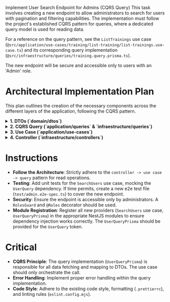 <task>
    Implement User Search Endpoint for Admins (CQRS Query)
</task>

<taskspec>
This task involves creating a new endpoint to allow administrators to search for users with pagination and filtering capabilities. The implementation must follow the project's established CQRS pattern for queries, where a dedicated query model is used for reading data.

For a reference on the query pattern, see the `ListTrainings` use case (`@src/application/use-cases/training/list-training/list-trainings.use-case.ts`) and its corresponding query implementation (`@src/infraestructure/queries/training.query.prisma.ts`).

The new endpoint will be secure and accessible only to users with an 'Admin' role.
</taskspec>

# Architectural Implementation Plan

This plan outlines the creation of the necessary components across the different layers of the application, following the CQRS pattern.

<details>
<summary><strong>1. DTOs (`domain/dtos`)</strong></summary>

*   **Create Query DTO**: A new DTO is needed to handle the search query parameters.
    *   **File**: `src/domain/dtos/search-users-query.dto.ts`
    *   **Guidance**: Create a `SearchUsersQueryDto` class that extends `PaginationDto`. It should include an optional `term` property of type string for filtering. Look at `@src/domain/dtos/search-clubs-query.dto.ts` for an example.

*   **Create Paginated Output DTO**: Update the paginated output DTO to include a type for a paginated list of users.
    *   **File**: `src/domain/dtos/paginated-output.dto.ts`
    *   **Guidance**: Add a new class `PaginatedUserDto` that extends `PaginatedOutput<UserDto>`. It should define the `data` property as an array of `UserDto`. See `PaginatedClubDto` in the same file for a reference.
</details>

<details>
<summary><strong>2. CQRS Query (`application/queries` & `infraestructure/queries`)</strong></summary>

*   **Define Query Interface**: Create the contract for the user query in the application layer.
    *   **Directory**: `src/application/queries/user-query/`
    *   **File**: `src/application/queries/user-query/user-query.interface.ts`
    *   **Guidance**: Define a `UserQuery` interface. It should have a `search` method with the signature: `search(query: SearchUsersQueryDto): Promise<PaginatedUserDto>`. This interface will serve as the injection token.

*   **Implement Query**: Create the Prisma implementation of the query in the infrastructure layer.
    *   **File**: `src/infraestructure/queries/user.query.prisma.ts`
    *   **Guidance**: Create a `UserQueryPrisma` class that implements the `UserQuery` interface. The `search` method will contain the Prisma Client logic to perform a paginated query on the User model. It should filter users by the `term` (on name/email) and map the raw data directly to `UserDto` objects, returning a `PaginatedUserDto`.
</details>

<details>
<summary><strong>3. Use Case (`application/use-cases`)</strong></summary>

*   **Create Use Case**: Develop the use case that orchestrates the user search.
    *   **Directory**: `src/application/use-cases/search-users/`
    *   **File**: `src/application/use-cases/search-users/search-users.ts`
    *   **Guidance**: Create an injectable `SearchUsers` class. Its constructor should inject the `UserQuery` interface. The `execute` method will take `SearchUsersQueryDto` as input, delegate the call directly to `this._userQuery.search(query)`, and return the result.

</details>

<details>
<summary><strong>4. Controller (`infraestructure/controllers`)</strong></summary>

*   **Create Controller Endpoint**: Expose the `SearchUsers` use case through a new endpoint in the admin controller.
    *   **File**: `src/infraestructure/controllers/admin/admin.controller.ts`
    *   **Guidance**: Inject the `SearchUsers` use case into the `AdminController`. Create a new GET endpoint at `/admin/users`. This endpoint should use the `SearchUsersQueryDto` as its query parameter. It must be protected by `AuthGuard` and a `RolesGuard` to ensure only users with the `Admin` role can access it. Use Swagger decorators (`@ApiOperation`, `@ApiResponse`) to document the endpoint. The method will call the use case's `execute` method and return the result.
</details>

# Instructions

*   **Follow the Architecture**: Strictly adhere to the `controller -> use case -> query` pattern for read operations.
*   **Testing**: Add unit tests for the `SearchUsers` use case, mocking the `UserQuery` dependency. If time permits, create a new e2e test file (`test/admin.e2e-spec.ts`) to cover the new endpoint.
*   **Security**: Ensure the endpoint is accessible only by administrators. A `RolesGuard` and `@Roles` decorator should be used.
*   **Module Registration**: Register all new providers (`SearchUsers` use case, `UserQueryPrisma`) in the appropriate NestJS modules to ensure dependency injection works correctly. The `UserQueryPrisma` should be provided for the `UserQuery` token.

# Critical

*   **CQRS Principle**: The query implementation (`UserQueryPrisma`) is responsible for all data fetching and mapping to DTOs. The use case should only orchestrate the call.
*   **Error Handling**: Implement proper error handling within the query implementation.
*   **Code Style**: Adhere to the existing code style, formatting (`.prettierrc`), and linting rules (`eslint.config.mjs`).